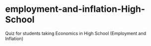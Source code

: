 # employment-and-inflation-High-School
Quiz for students taking Economics in High School (Employment and Inflation)
